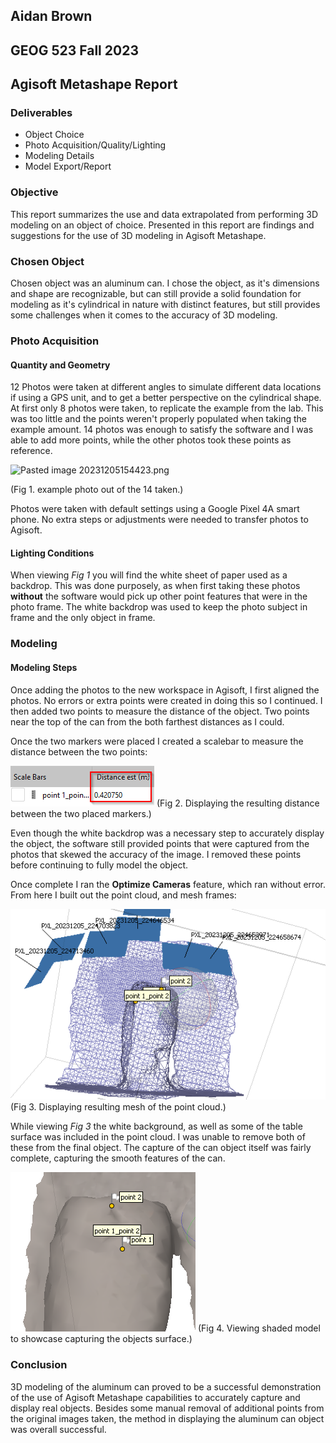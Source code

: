 
## Aidan Brown
## GEOG 523 Fall 2023


## Agisoft Metashape Report


### Deliverables

- Object Choice
- Photo Acquisition/Quality/Lighting
- Modeling Details
- Model Export/Report

### Objective

This report summarizes the use and data extrapolated from performing 3D modeling on an object of choice. Presented in this report are findings and suggestions for the use of 3D modeling in Agisoft Metashape.

### Chosen Object

Chosen object was an aluminum can. I chose the object, as it's dimensions and shape are recognizable, but can still provide a solid foundation for modeling as it's cylindrical in nature with distinct features, but still provides some challenges when it comes to the accuracy of 3D modeling.

### Photo Acquisition 

#### Quantity and Geometry

12 Photos were taken at different angles to simulate different data locations if using a GPS unit, and to get a better perspective on the cylindrical shape. At first only 8 photos were taken, to replicate the example from the lab. This was too little and the points weren't properly populated when taking the example amount. 14 photos was enough to satisfy the software and I was able to add more points, while the other photos took these points as reference.

![Pasted image 20231205154423.png](../../attachments/Pasted%20image%2020231205154423.png)

(Fig 1. example photo out of the 14 taken.)

Photos were taken with default settings using a Google Pixel 4A smart phone. No extra steps or adjustments were needed to transfer photos to Agisoft.

#### Lighting Conditions

When viewing <i>Fig 1</i> you will find the white sheet of paper used as a backdrop. This was done purposely, as when first taking these photos **without** the software would pick up other point features that were in the photo frame. The white backdrop was used to keep the photo subject in frame and the only object in frame.


### Modeling

#### Modeling Steps

Once adding the photos to the new workspace in Agisoft, I first aligned the photos. No errors or extra points were created in doing this so I continued. I then added two points to measure the distance of the object. Two points near the top of the can from the both farthest distances as I could.

Once the two markers were placed I created a scalebar to measure the distance between the two points: 

![Pasted image 20231205155347.png](../../attachments/Pasted%20image%2020231205155347.png)
(Fig 2. Displaying the resulting distance between the two placed markers.)

Even though the white backdrop was a necessary step to accurately display the object, the software still provided points that were captured from the photos that skewed the accuracy of the image. I removed these points before continuing to fully model the object.

Once complete I ran the **Optimize Cameras** feature, which ran without error. From here I built out the point cloud, and mesh frames:

![Pasted image 20231205155712.png](../../attachments/Pasted%20image%2020231205155712.png)
(Fig 3. Displaying resulting mesh of the point cloud.)

While viewing <i>Fig 3</i> the white background, as well as some of the table surface was included in the point cloud. I was unable to remove both of these from the final object. The capture of the can object itself was fairly complete, capturing the smooth features of the can.

![Pasted image 20231205160133.png](../../attachments/Pasted%20image%2020231205160133.png)
(Fig 4. Viewing shaded model to showcase capturing the objects surface.)

### Conclusion

3D modeling of the aluminum can proved to be a successful demonstration of the use of Agisoft Metashape capabilities to accurately capture and display real objects. Besides some manual removal of additional points from the original images taken, the method in displaying the aluminum can object was overall successful.